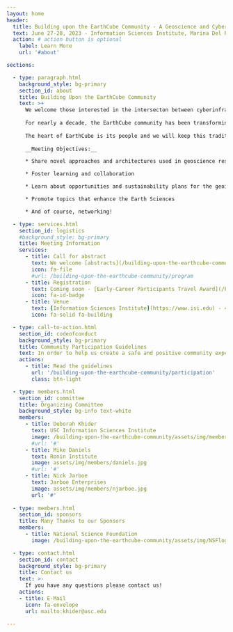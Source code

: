 ```yaml
---
layout: home
header:
  title: Building upon the EarthCube Community - A Geoscience and Cyberinfrastructure Workshop
  text: June 27-28, 2023 - Information Sciences Institute, Marina Del Rey (Los Angeles)
  action: # action button is optional
    label: Learn More
    url: '#about'

sections:

  - type: paragraph.html
    background_style: bg-primary
    section_id: about
    title: Building Upon the EarthCube Community
    text: >+
      We welcome those interested in the intersecton between cyberinfrastructure and geoscieces to join us in Marina Del Rey, CA on June 27-28 2023.  
        
      For nearly a decade, the EarthCube community has been transforming the conduct of geosciences research by developing and maintaining a well-connected and facile environment that improves access, sharing, visualization, and analysis of data and related resources to foster a better understanding of our complex and changing planet. This workshop builds on previous Annual Meetings, allowing the community to catalize around new opportunities at the frontier of geosciences and cyberinfrastructure.   
        
      The heart of EarthCube is its people and we will keep this tradition. We would like to extend a warm welcome to early-career scientists starting their career at the intersection of these exciting fields. Whether you have been engaged in EarthCube or not, we welcome contributions from everyone who shares our interests and wants to contribute in a healthy and constructive manner within our community. [Community Participation Guidelines](#codeofconduct).  
        
      __Meeting Objectives:__

      * Share novel approaches and architectures used in geoscience research

      * Foster learning and collaboration

      * Learn about opportunities and sustainability plans for the geoinformatics community

      * Promote topics that enhance the Earth Sciences

      * And of course, networking!

  - type: services.html
    section_id: logistics
    #background_style: bg-primary
    title: Meeting Information
    services:
      - title: Call for abstract
        text: We welcome [abstracts](/building-upon-the-earthcube-community/program) for posters, oral presentations, demonstrations (including notebooks), working sessions.
        icon: fa-file
        #url: /building-upon-the-earthcube-community/program
      - title: Registration
        text: Coming soon - [Early-Career Participants Travel Award](/building-upon-the-earthcube-community/registation#travelawards)
        icon: fa-id-badge
      - title: Venue
        text: [Information Sciences Institute](https://www.isi.edu) - 4676 Admiralty Way, Marina Del Rey, CA 90292
        icon: fa-solid fa-building

  - type: call-to-action.html
    section_id: codeofconduct
    background_style: bg-primary
    title: Community Participation Guidelines
    text: In order to help us create a safe and positive community experience we have adopted community partcipation guidelines. We require all participants to this workshop to agree and adhere to these guidelines. 
    actions: 
      - title: Read the guidelines
        url: '/building-upon-the-earthcube-community/participation'
        class: btn-light

  - type: members.html
    section_id: committee
    title: Organizing Committee
    background_style: bg-info text-white
    members:
      - title: Deborah Khider
        text: USC Information Sciences Institute
        image: /building-upon-the-earthcube-community/assets/img/members/khider.jpg
        #url: '#'
      - title: Mike Daniels
        text: Ronin Institute
        image: assets/img/members/daniels.jpg
        #url: '#'
      - title: Nick Jarboe
        text: Jarboe Enterprises
        image: assets/img/members/njarboe.jpg
        url: '#'
 
  - type: members.html
    section_id: sponsors
    title: Many Thanks to our Sponsors
    members:
      - title: National Science Foundation
        image: /building-upon-the-earthcube-community/assets/img/NSFlogo.png

  - type: contact.html
    section_id: contact
    background_style: bg-primary
    title: Contact us
    text: >-
      If you have any questions please contact us!
    actions:
    - title: E-Mail
      icon: fa-envelope
      url: mailto:khider@usc.edu

---
```


